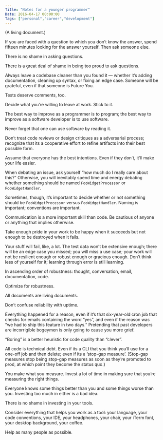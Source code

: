 ```yaml
---
Title: "Notes for a younger programmer"
Date: 2016-04-17 00:00:00
Tags: ["personal","career","development"]
---
```


<p>(A living document.)</p>


<p>If you are faced with a question to which you don’t know the answer, spend fifteen minutes looking for the answer yourself.  Then ask someone else.</p>


<p>There is no shame in asking questions.</p>


<p>There is a great deal of shame in being too proud to ask questions.</p>


<p>Always leave a codebase cleaner than you found it — whether it’s adding documentation, cleaning up syntax, or fixing an edge case.  Someone will be grateful, even if that someone is Future You.</p>


<p>Tests deserve comments, too.</p>


<p>Decide what you’re willing to leave at work.  Stick to it.</p>


<p>The best way to improve as a programmer is to program; the best way to improve as a software developer is to use software.</p>


<p>Never forget that one can use software by reading it.</p>


<p>Don’t treat code reviews or design critiques as a adversarial process; recognize that its a cooperative effort to refine artifacts into their best possible form.</p>


<p>Assume that everyone has the best intentions.  Even if they don’t, it’ll make your life easier.</p>


<p>When debating an issue, ask yourself “how much do I really care about this?”  Otherwise, you will inevitably spend time and energy debating whether something should be named <code>FooWidgetProcessor</code> or <code>FooWidgetHandler</code>.</p>


<p>Sometimes, though, it’s important to decide whether or not something should be <code>FooWidgetProcessor</code> versus <code>FooWidgetHandler</code>.  Naming is important; conventions are important.</p>


<p>Communication is a more important skill than code.  Be cautious of anyone or anything that implies otherwise.</p>


<p>Take enough pride in your work to be happy when it succeeds but not enough to be destroyed when it fails.</p>


<p>Your stuff will fail, like, a lot.  The test data won’t be extensive enough; there will be an edge case you missed; you will miss a use case; your work will not be resilient enough or robust enough or gracious enough.  Don’t think less of yourself for it; learning through error is still learning.</p>


<p>In ascending order of robustness: thought, conversation, email, documentation, code.</p>


<p>Optimize for robustness.</p>


<p>All documents are living documents.</p>


<p>Don’t confuse reliability with uptime.</p>


<p>Everything happened for a reason, even if it’s that six-year-old cron job that checks for emails containing the word “yes”, and even if the reason was “we had to ship this feature in two days.”  Pretending that past developers are incorrigible bogeymen is only going to cause you more grief.</p>


<p>“Boring” is a better heuristic for code quality than “clever”.</p>


<p>All code is technical debt.  Even if its a CLI that you think you’ll use for a one-off job and then delete; even if its a ‘stop-gap measure’.  (Stop-gap measures stop being stop-gap measures as soon as they’re promoted to prod, at which point they become the status quo.)</p>


<p>You make what you measure.  Invest a lot of time in making sure that you’re measuring the right things.</p>


<p>Everyone knows some things better than you and some things worse than you.  Investing too much in either is a bad idea.</p>


<p>There is no shame in investing in your tools.</p>


<p>Consider everything that helps you work as a tool: your language, your code conventions, your IDE, your headphones, your chair, your iTerm font, your desktop background, your coffee.</p>


<p>Help as many people as possible.</p>
	